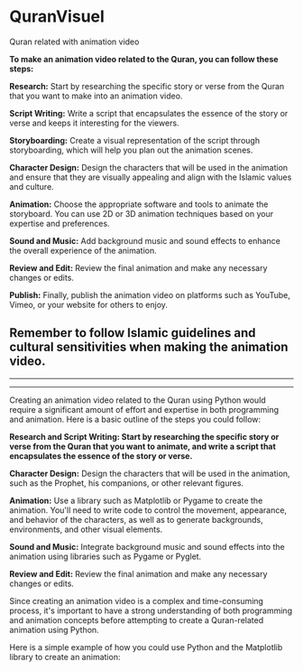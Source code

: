 # QuranVisuel
Quran related with animation video

**To make an animation video related to the Quran, you can follow these steps:**

**Research:** Start by researching the specific story or verse from the Quran that you want to make into an animation video.

**Script Writing:** Write a script that encapsulates the essence of the story or verse and keeps it interesting for the viewers.

**Storyboarding:** Create a visual representation of the script through storyboarding, which will help you plan out the animation scenes.

**Character Design:** Design the characters that will be used in the animation and ensure that they are visually appealing and align with the Islamic values and culture.

**Animation:** Choose the appropriate software and tools to animate the storyboard. You can use 2D or 3D animation techniques based on your expertise and preferences.

**Sound and Music:** Add background music and sound effects to enhance the overall experience of the animation.

**Review and Edit:** Review the final animation and make any necessary changes or edits.

**Publish:** Finally, publish the animation video on platforms such as YouTube, Vimeo, or your website for others to enjoy.

**Remember to follow Islamic guidelines and cultural sensitivities when making the animation video.**
----
----
----

Creating an animation video related to the Quran using Python would require a significant amount of effort and expertise in both programming and animation. Here is a basic outline of the steps you could follow:

**Research and Script Writing: Start by researching the specific story or verse from the Quran that you want to animate, and write a script that encapsulates the essence of the story or verse.**

**Character Design:** Design the characters that will be used in the animation, such as the Prophet, his companions, or other relevant figures.

**Animation:** Use a library such as Matplotlib or Pygame to create the animation. You'll need to write code to control the movement, appearance, and behavior of the characters, as well as to generate backgrounds, environments, and other visual elements.

**Sound and Music:** Integrate background music and sound effects into the animation using libraries such as Pygame or Pyglet.

**Review and Edit:** Review the final animation and make any necessary changes or edits.

Since creating an animation video is a complex and time-consuming process, it's important to have a strong understanding of both programming and animation concepts before attempting to create a Quran-related animation using Python.

Here is a simple example of how you could use Python and the Matplotlib library to create an animation:
